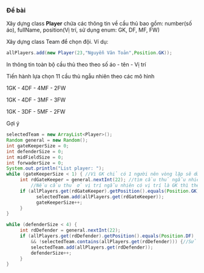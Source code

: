 ### Đề bài

Xây dựng class **Player** chứa các thông tin về cầu thủ bao gồm: number(số áo), fullName, position(Vị trí, sử dụng enum: GK, DF, MF, FW)

Xây dựng class Team để chọn đội. Ví dụ:

```java
allPlayers.add(new Player(23,"Nguyễn Văn Toản",Position.GK));
```

In thông tin toàn bộ cầu thủ theo theo số áo - tên - Vị trí

Tiến hành lựa chọn 11 cầu thủ ngẫu nhiên theo các mô hình

1GK - 4DF - 4MF - 2FW

1GK - 4DF - 3MF - 3FW

1GK - 3DF - 5MF - 2FW

Gợi ý

```java
selectedTeam = new ArrayList<Player>();
Random general = new Random();
int gateKeeperSize = 0;
int defenderSize = 0;
int midFieldSize = 0;
int forwaderSize = 0;
System.out.println("List player: ");
while (gateKeeperSize < 1) { //Vì GK chỉ có 1 người nên vòng lặp sẽ dừng lại khi tìm được 1 người
     int rdGateKeeper = general.nextInt(22); //tìm cầu thủ ngẫu nhiên
         //Nếu cầu thủ ở vị trí ngẫu nhiên có vị trí là GK thì thêm vào danh sach
     if (allPlayers.get(rdGateKeeper).getPosition().equals(Position.GK)) {
           selectedTeam.add(allPlayers.get(rdGateKeeper));
           gateKeeperSize++;
     }
}

while (defenderSize < 4) {
     int rdDefender = general.nextInt(22);
     if (allPlayers.get(rdDefender).getPosition().equals(Position.DF)
         && !selectedTeam.contains(allPlayers.get(rdDefender))) {//Sử dụng contains để kiểm tra xem cầu thủ đó đã có trong danh sách chưa, nếu chưa thêm vào danh sách
         selectedTeam.add(allPlayers.get(rdDefender));
         defenderSize++;
     }
}
```
